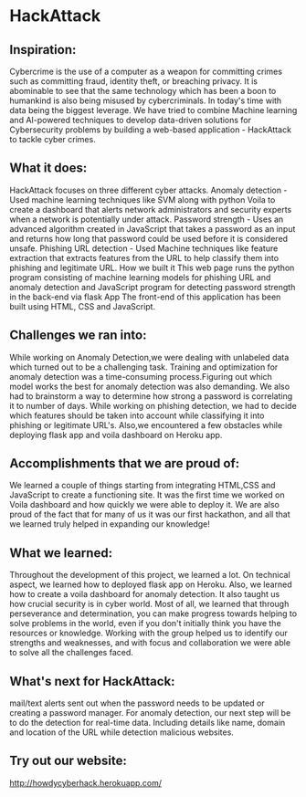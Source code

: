 # HackAttack
## Inspiration:
Cybercrime is the use of a computer as a weapon for committing crimes such as committing fraud, identity theft, or breaching privacy. It is abominable to see that the same technology which has been a boon to humankind is also being misused by cybercriminals. In today's time with data being the biggest leverage. We have tried to combine Machine learning and AI-powered techniques to develop data-driven solutions for Cybersecurity problems by building a web-based application - HackAttack to tackle cyber crimes.

## What it does:
HackAttack focuses on three different cyber attacks.
Anomaly detection - Used machine learning techniques like SVM along with python Voila to create a dashboard that alerts network administrators and security experts when a network is potentially under attack.
Password strength - Uses an advanced algorithm created in JavaScript that takes a password as an input and returns how long that password could be used before it is considered unsafe.
Phishing URL detection - Used Machine techniques like feature extraction that extracts features from the URL to help classify them into phishing and legitimate URL.
How we built it
This web page runs the python program consisting of machine learning models for phishing URL and anomaly detection and JavaScript program for detecting password strength in the back-end via flask App The front-end of this application has been built using HTML, CSS and JavaScript.

## Challenges we ran into:
While working on Anomaly Detection,we were dealing with unlabeled data which turned out to be a challenging task. Training and optimization for anomaly detection was a time-consuming process.Figuring out which model works the best for anomaly detection was also demanding. We also had to brainstorm a way to determine how strong a password is correlating it to number of days. While working on phishing detection, we had to decide which features should be taken into account while classifying it into phishing or legitimate URL's. Also,we encountered a few obstacles while deploying flask app and voila dashboard on Heroku app.

## Accomplishments that we are proud of:
We learned a couple of things starting from integrating HTML,CSS and JavaScript to create a functioning site. It was the first time we worked on Voila dashboard and how quickly we were able to deploy it. We are also proud of the fact that for many of us it was our first hackathon, and all that we learned truly helped in expanding our knowledge!

## What we learned:
Throughout the development of this project, we learned a lot. On technical aspect, we learned how to deployed flask app on Heroku. Also, we learned how to create a voila dashboard for anomaly detection. It also taught us how crucial security is in cyber world. Most of all, we learned that through perseverance and determination, you can make progress towards helping to solve problems in the world, even if you don't initially think you have the resources or knowledge. Working with the group helped us to identify our strengths and weaknesses, and with focus and collaboration we were able to solve all the challenges faced.

## What's next for HackAttack:
mail/text alerts sent out when the password needs to be updated or creating a password manager.
For anomaly detection, our next step will be to do the detection for real-time data.
Including details like name, domain and location of the URL while detection malicious websites.

## Try out our website:
http://howdycyberhack.herokuapp.com/
